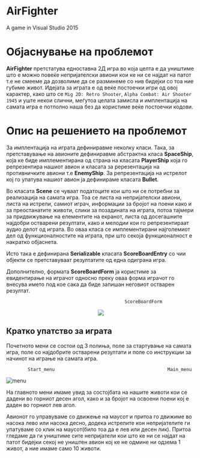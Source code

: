 # AirFighter
A game in Visual Studio 2015

# Објаснување на проблемот #

**AirFighter** претстатува едноставна 2Д игра во која целта е да уништиме што е можно повеќе непријателски авиони кои ке ни се најдат на патот т.е не смееме да дозволиме да се разминеме со нив бидејки со тоа ние губиме живот. 
Идејата за играта е од веќе постоечки игри од овој карактер, како што се ``` Mig 2D: Retro Shooter ```, ``` Alpha Combat: Air Shooter 1945 ``` и уште некои слични, меѓутоа целата замисла и имплентација на самата игра е потполно наша без да користиме веќе постоечки кодови.

# Опис на решението на проблемот #

За имплентација на играта дефиниравме неколку класи. Така, за претставување на авионите дефиниравме абстрактна класа **SpaceShip**, која ке биде имплементирана од страна на класата **PlayerShip** која го репрезентира нашиот авион и класата за ререзентација на противничките авиони т.е **EnemyShip**. За репрезентација на истрелот кој го упатува нашиот авион ја дефинираме класата **Bullet**. 

Во класата **Scene** се чуваат податоците кои што ни се потребни за реализација на самата игра. Тоа се листа на непријателски авиони, листа на истрели, самиот играч, информации за бројот на поени како и за преостанатите животи,
слики за позадината на играта, потоа тајмери за придвижување на елементите на екранот, листа од досегашните најдобри остварени резултати, како и мелодии кои го репрезентираат аудио делот од играта. Во оваа класа се имплементирани најголемиот дел од функционалностите на играта, при што секоја функционалност е накратко објаснета.

Исто така е дефинирана **Serializable** класата **ScoreBoardEntry** со чии објекти се претставуваат резултатите од една одиграна игра.

Дополнително, формата **ScoreBoardForm** ја користиме за евидентирање на играчот односно преку оваа форма играчот го внесува името под кое сака да биде запишан неговиот остварен резултат.

                                                ScoreBoardForm
<p align="center"><img src="https://scontent-vie.xx.fbcdn.net/hphotos-xta1/v/t34.0-12/11262265_913401548701514_548318271_n.jpg?oh=4a64e205492d5e2b45c1374bc4d76f0f&oe=55514B68">
</p>


## Кратко упатство за играта ##

Почетното мени се состои од 3 полиња, поле за стартување на самата игра, поле со најдобрите остварени резултати и поле со инструкции за начинот на играње на самата игра.

            Start_menu                                          Main_menu
![menu](https://scontent-fra.xx.fbcdn.net/hphotos-xpt1/v/t34.0-12/11251611_913367795371556_1742368023_n.jpg?oh=6075df1962c08fa0df144b07e4596006&oe=55528208)


На главното мени имаме увид за состојбата на нашите животи кои се дадени во горниот десен агол, како и за бројот на освоени поени кој е даден во горниот лев агол.

Авионот го управуваме со движење на маусот и притоа го движиме во насока лево или насока десно, додека истрелите кон непријателите ги упатуваме со клик на маусот(било тоа да е лев или десен лик). Притоа гледаме да ги уништиме сите непријатели кои што ке ни се најдат на патот бидејки секој не уништен авион кој ке не одмине ни одзема 1 живот, а ние имаме само 10 животи.


